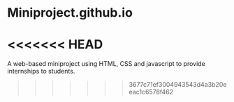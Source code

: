 # Miniproject.github.io
<<<<<<< HEAD
=======
A web-based miniproject using HTML, CSS and javascript to provide internships to students.
>>>>>>> 3677c71ef3004943543d4a3b20eeac1c6578f462
